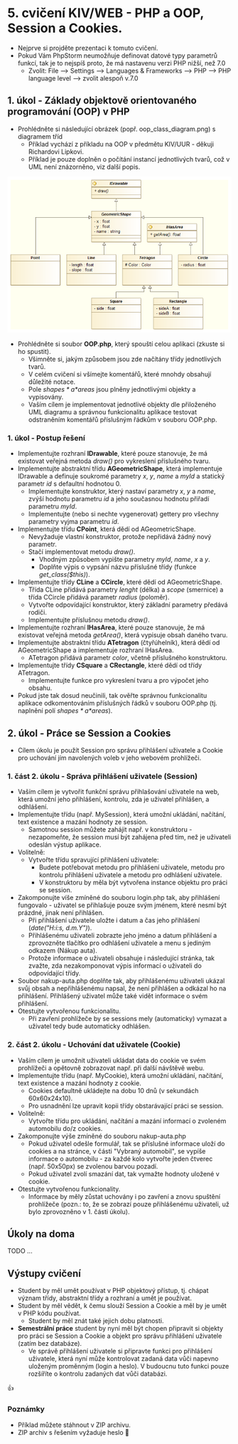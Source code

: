 # 5. cvičení KIV/WEB - PHP a OOP, Session a Cookies.

* Nejprve si projděte prezentaci k tomuto cvičení.
* Pokud Vám PhpStorm neumožňuje definovat datové typy parametrů funkcí, tak je to nejspíš proto, 
že má nastavenu verzi PHP nižší, než 7.0
  * Zvolit: File --&gt; Settings --&gt; Languages &amp; Frameworks --&gt; PHP --&gt; PHP language level --&gt; zvolit alespoň v.7.0 

## 1. úkol - Základy objektově orientovaného programování (OOP) v PHP

* Prohlédněte si následující obrázek (popř. oop_class_diagram.png) s diagramem tříd 
  * Příklad vychází z příkladu na OOP v předmětu KIV/UUR - děkuji Richardovi Lipkovi.
  * Příklad je pouze doplněn o počítání instancí jednotlivých tvarů, což v UML není znázorněno, viz další popis.
  
![OOP diagram tříd](OOP-zadani/oop_class_diagram.png) 

* Prohlédněte si soubor **OOP.php**, který spouští celou aplikaci (zkuste si ho spustit).
  * Všimněte si, jakým způsobem jsou zde načítány třídy jednotlivých tvarů.
  * V celém cvičení si všímejte komentářů, které mnohdy obsahují důležité notace.
  * Pole *$shapes* a *$areas* jsou plněny jednotlivými objekty a vypisovány.
  * Vaším cílem je implementovat jednotlivé objekty dle přiloženého UML diagramu a správnou funkcionalitu aplikace
    testovat odstraněním komentářů příslušným řádkům v souboru OOP.php.

### 1. úkol - Postup řešení
* Implementujte rozhraní **IDrawable**, které pouze stanovuje, 
  že má existovat veřejná metoda *draw()* pro vykreslení příslušného tvaru.
* Implementujte abstraktní třídu **AGeometricShape**, která implementuje IDrawable 
  a definuje soukromé parametry *x*, *y*, *name* a *myId* a statický parametr *id* s defaultní hodnotou 0.
  * Implementujte konstruktor, který nastaví parametry *x*, *y* a *name*, zvýší hodnotu parametru *id* 
    a jeho současnou hodnotu přiřadí parametru *myId*.
  * Implementujte (nebo si nechte vygenerovat) gettery pro všechny parametry vyjma parametru *id*.
* Implementujte třídu **CPoint**, která dědí od AGeometricShape.
  * Nevyžaduje vlastní konstruktor, protože nepřidává žádný nový parametr.
  * Stačí implementovat metodu *draw()*.
    * Vhodným způsobem vypište parametry *myId*, *name*, *x* a *y*.
    * Doplňte výpis o vypsání názvu příslušné třídy (funkce *get_class($this)*).
* Implementujte třídy **CLine** a **CCircle**, které dědí od AGeometricShape.
  * Třída CLine přidává parametry *lenght* (délka) a *scope* (smernice) a třída CCircle přidává parametr *radius* (poloměr).
  * Vytvořte odpovídající konstruktor, který základní parametry předává rodiči.
  * Implementujte příslušnou metodu *draw()*.
* Implementujte rozhraní **IHasArea**, které pouze stanovuje, 
  že má existovat veřejná metoda *getArea()*, která vypisuje obsah daného tvaru.
* Implementujte abstraktní třídu **ATetragon** (čtyřúhelník), která dědí od AGeometricShape 
  a implementuje rozhraní IHasArea.
  * ATetragon přidává parametr *color*, včetně příslušného konstruktoru.
* Implementujte třídy **CSquare** a **CRectangle**, které dědí od třídy ATetragon.
  * Implementujte funkce pro vykreslení tvaru a pro výpočet jeho obsahu.
* Pokud jste tak dosud neučinili, tak ověřte správnou funkcionalitu aplikace odkomentováním příslušných řádků
  v souboru OOP.php (tj. naplnění polí *$shapes* a *$areas*).
   

## 2. úkol - Práce se Session a Cookies 

* Cílem úkolu je použít Session pro správu přihlášení uživatele 
a Cookie pro uchování jím navolených voleb v jeho webovém prohlížeči. 

### 1. část 2. úkolu - Správa přihlášení uživatele (Session)

* Vaším cílem je vytvořit funkční správu přihlašování uživatele na web, která umožní jeho přihlášení, 
kontrolu, zda je uživatel přihlášen, a odhlášení.
* Implementujte třídu (např. MySession), která umožní ukládání, načítání, text existence a mazání hodnoty ze session.
  * Samotnou session můžete zahájit např. v konstruktoru - 
  nezapomeňte, že session musí být zahájena před tím, než je uživateli odeslán výstup aplikace.  
* Volitelně:
  * Vytvořte třídu spravující přihlášení uživatele:
    * Budete potřebovat metodu pro přihlášení uživatele, metodu pro kontrolu přihlášení uživatele a metodu pro odhlášení uživatele.
    * V konstruktoru by měla být vytvořena instance objektu pro práci se session.        
* Zakomponujte víše zmíněné do souboru login.php tak, aby přihlášení fungovalo - 
uživatel se přihlašuje pouze svým jménem, které nesmí být prázdné, jinak není přihlášen.
  * Při přihlášení uživatele uložte i datum a čas jeho přihlášení (*date("H:i:s, d.m.Y")*).
  * Přihlášenému uživateli zobrazte jeho jméno a datum přihlášení
   a zprovozněte tlačítko pro odhlášení uživatele a menu s jediným odkazem (Nákup auta).
  * Protože informace o uživateli obsahuje i následující stránka, tak zvažte, zda nezakomponovat výpis informací o uživateli do odpovídající třídy.
* Soubor nakup-auta.php doplňte tak, aby přihlášenému uživateli ukázal svůj obsah a nepřihlášenému napsal, že není přihlášen a odkázal ho na přihlášení. 
Přihlášený uživatel může také vidět informace o svém přihlášení.
* Otestujte vytvořenou funkcionalitu.
  * Při zavření prohlížeče by se sessions mely (automaticky) vymazat a uživatel tedy bude automaticky odhlášen.


### 2. část 2. úkolu - Uchování dat uživatele (Cookie)

* Vaším cílem je umožnit uživateli ukládat data do cookie ve svém prohlížeči
a opětovně zobrazovat např. při další návštěvě webu. 
* Implementujte třídu (např. MyCookie), která umožní ukládání, načítání, text existence a mazání hodnoty z cookie.
  * Cookies defaultně ukládejte na dobu 10 dnů (v sekundách 60x60x24x10).
  * Pro usnadnění lze upravit kopii třídy obstarávající práci se session.
* Volitelně:
  * Vytvořte třídu pro ukládání, načítání a mazání informací o zvoleném automobilu do/z cookies.
* Zakomponujte výše zmíněné do souboru nakup-auta.php
  * Pokud uživatel odešle formulář, tak se příslušné informace uloží do cookies
  a na stránce, v části "Vybraný automobil", se vypíše informace o automobilu - za každé kolo vytvořte jeden čtverec (např. 50x50px) se zvolenou barvou pozadí.
  * Pokud uživatel zvolí smazání dat, tak vymažte hodnoty uložené v cookie.
* Otestujte vytvořenou funkcionality.
  * Informace by měly zůstat uchovány i po zavření a znovu spuštění prohlížeče (pozn.: to, že se zobrazí pouze přihlášenému uživateli, už bylo zprovozněno v 1. části úkolu).


## Úkoly na doma
TODO ...


## Výstupy cvičení
* Student by měl umět používat v PHP objektový přístup, tj. chápat význam třídy, abstraktní třídy a rozhraní a umět je používat.
* Student by měl vědět, k čemu slouží Session a Cookie a měl by je umět v PHP kódu používat.
  * Student by měl znát také jejich dobu platnosti.
* **Semestrální práce** student by nyní měl být chopen připravit si objekty 
pro práci se Session a Cookie a objekt pro správu přihlášení uživatele (zatím bez databáze).
  * Ve správě přihlášení uživatele si připravte funkci pro přihlášení uživatele, 
  která nyní může kontrolovat zadaná data vůči napevno uloženým proměnným (login a heslo). 
  V budoucnu tuto funkci pouze rozšíříte o kontrolu zadaných dat vůči databázi.



:+1:


### Poznámky

* Příklad můžete stáhnout v ZIP archivu.
* ZIP archiv s řešením vyžaduje heslo :monkey: